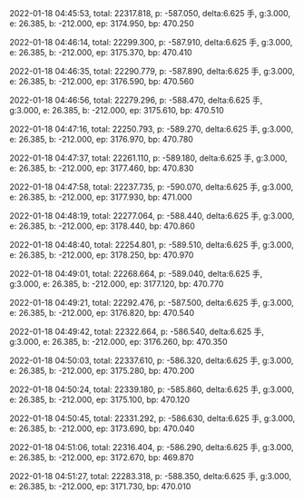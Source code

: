 2022-01-18 04:45:53, total: 22317.818, p: -587.050, delta:6.625 手, g:3.000, e: 26.385, b: -212.000, ep: 3174.950, bp: 470.250

2022-01-18 04:46:14, total: 22299.300, p: -587.910, delta:6.625 手, g:3.000, e: 26.385, b: -212.000, ep: 3175.370, bp: 470.410

2022-01-18 04:46:35, total: 22290.779, p: -587.890, delta:6.625 手, g:3.000, e: 26.385, b: -212.000, ep: 3176.590, bp: 470.560

2022-01-18 04:46:56, total: 22279.296, p: -588.470, delta:6.625 手, g:3.000, e: 26.385, b: -212.000, ep: 3175.610, bp: 470.510

2022-01-18 04:47:16, total: 22250.793, p: -589.270, delta:6.625 手, g:3.000, e: 26.385, b: -212.000, ep: 3176.970, bp: 470.780

2022-01-18 04:47:37, total: 22261.110, p: -589.180, delta:6.625 手, g:3.000, e: 26.385, b: -212.000, ep: 3177.460, bp: 470.830

2022-01-18 04:47:58, total: 22237.735, p: -590.070, delta:6.625 手, g:3.000, e: 26.385, b: -212.000, ep: 3177.930, bp: 471.000

2022-01-18 04:48:19, total: 22277.064, p: -588.440, delta:6.625 手, g:3.000, e: 26.385, b: -212.000, ep: 3178.440, bp: 470.860

2022-01-18 04:48:40, total: 22254.801, p: -589.510, delta:6.625 手, g:3.000, e: 26.385, b: -212.000, ep: 3178.250, bp: 470.970

2022-01-18 04:49:01, total: 22268.664, p: -589.040, delta:6.625 手, g:3.000, e: 26.385, b: -212.000, ep: 3177.120, bp: 470.770

2022-01-18 04:49:21, total: 22292.476, p: -587.500, delta:6.625 手, g:3.000, e: 26.385, b: -212.000, ep: 3176.820, bp: 470.540

2022-01-18 04:49:42, total: 22322.664, p: -586.540, delta:6.625 手, g:3.000, e: 26.385, b: -212.000, ep: 3176.260, bp: 470.350

2022-01-18 04:50:03, total: 22337.610, p: -586.320, delta:6.625 手, g:3.000, e: 26.385, b: -212.000, ep: 3175.280, bp: 470.200

2022-01-18 04:50:24, total: 22339.180, p: -585.860, delta:6.625 手, g:3.000, e: 26.385, b: -212.000, ep: 3175.100, bp: 470.120

2022-01-18 04:50:45, total: 22331.292, p: -586.630, delta:6.625 手, g:3.000, e: 26.385, b: -212.000, ep: 3173.690, bp: 470.040

2022-01-18 04:51:06, total: 22316.404, p: -586.290, delta:6.625 手, g:3.000, e: 26.385, b: -212.000, ep: 3172.670, bp: 469.870

2022-01-18 04:51:27, total: 22283.318, p: -588.350, delta:6.625 手, g:3.000, e: 26.385, b: -212.000, ep: 3171.730, bp: 470.010